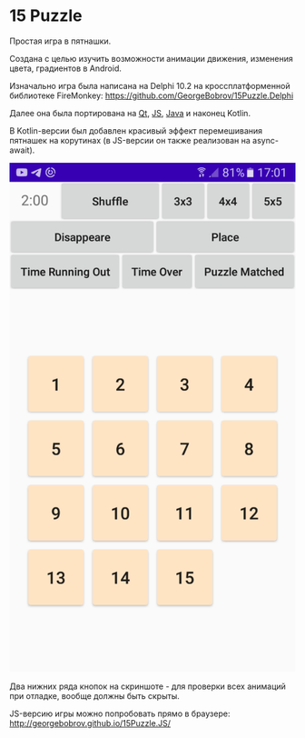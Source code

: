 # 15 Puzzle

Простая игра в пятнашки.

Создана с целью изучить возможности анимации движения, изменения цвета, градиентов в Android.

Изначально игра была написана на Delphi 10.2 на кроссплатформенной библиотеке FireMonkey: https://github.com/GeorgeBobrov/15Puzzle.Delphi

Далее она была портирована на [Qt](https://github.com/GeorgeBobrov/15Puzzle.Qt), [JS](https://github.com/GeorgeBobrov/15Puzzle.JS), [Java](https://github.com/GeorgeBobrov/15Puzzle.Java) и наконец Kotlin.

В Kotlin-версии был добавлен красивый эффект перемешивания пятнашек на корутинах (в JS-версии он также реализован на async-await).

![](./15PuzzleScreenshot.png "15Puzzle Screenshot")

Два нижних ряда кнопок на скриншоте - для проверки всех анимаций при отладке, вообще должны быть скрыты.

JS-версию игры можно попробовать прямо в браузере:
http://georgebobrov.github.io/15Puzzle.JS/